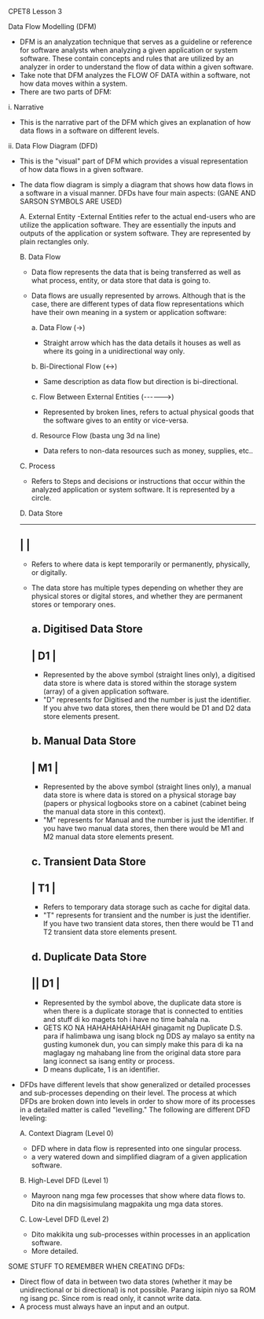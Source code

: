 CPET8 Lesson 3

Data Flow Modelling (DFM) 
- DFM is an analyzation technique that serves as a guideline or reference for software analysts when analyzing a given application or system software. These contain concepts and rules that are utilized by an analyzer in order to understand the flow of data within a given software.
- Take note that DFM analyzes the FLOW OF DATA within a software, not how data moves within a system. 
- There are two parts of DFM:

i. Narrative
- This is the narrative part of the DFM which gives an explanation of how data flows in a software on different levels.

ii. Data Flow Diagram (DFD)
- This is the "visual" part of DFM which provides a visual representation of how data flows in a given software. 
- The data flow diagram is simply a diagram that shows how data flows in a software in a visual manner. DFDs have four main aspects: (GANE AND SARSON SYMBOLS ARE USED)

	A. External Entity
	-External Entities refer to the actual end-users who are utilize the application software. They are essentially the inputs and outputs of the application or system software. They are represented by plain rectangles only.

	B. Data Flow
	- Data flow represents the data that is being transferred as well as what process, entity, or data store that data is going to.
	- Data flows are usually represented by arrows. Although that is the case, there are different types of data flow representations which have their own meaning in a system or application software:

		a. Data Flow (->)
		- Straight arrow which has the data details it houses as well as where its going in a unidirectional way only.

		b. Bi-Directional Flow (<->)
		- Same description as data flow but direction is bi-directional.

		c. Flow Between External Entities (------>)
		- Represented by broken lines, refers to actual physical goods that the software gives to an entity or vice-versa.

		d. Resource Flow (basta ung 3d na line)
		- Data refers to  non-data resources such as money, supplies, etc..

	C. Process
	- Refers to Steps and decisions or instructions that occur within the analyzed application or system software. It is represented by a circle.

	D. Data Store
	________________
	|  |
	----------------
	- Refers to where data is kept temporarily or permanently, physically, or digitally. 
	- The data store has multiple types depending on whether they are physical stores or digital stores, and whether they are permanent stores or temporary ones.

		a. Digitised Data Store
		------------------------
		| D1 |
		------------------------
		- Represented by the above symbol (straight lines only), a digitised data store is where data is stored within the storage system (array) of a given application software.
		- "D" represents for Digitised and the number is just the identifier. If you ahve two data stores, then there would be D1 and D2 data store elements present.
		
		b. Manual Data Store
		------------------------
		| M1 |
		------------------------
		- Represented by the above symbol (straight lines only), a manual data store is where data is stored on a physical storage bay (papers or physical logbooks store on a cabinet (cabinet being the manual data store in this context).
		- "M" represents for Manual and the number is just the identifier. If you have two manual data stores, then there would be M1 and M2 manual data store elements present.

		c. Transient Data Store
		-----------------------
		| T1 |
		-----------------------

		- Refers to temporary data storage such as cache for digital data.
		- "T" represents for transient and the number is just the identifier. If you have two transient data stores, then there would be T1 and T2 transient data store elements present.

		d. Duplicate Data Store
		-----------------------
		|| D1 |
		-----------------------
		
		- Represented by the symbol above, the duplicate data store is when there is a duplicate storage that is connected to entities and stuff di ko magets toh i have no time bahala na.
		- GETS KO NA HAHAHAHAHAHAH ginagamit ng Duplicate D.S. para if halimbawa ung isang block ng DDS ay malayo sa entity na gusting kumonek dun, you can simply make this para di ka na maglagay ng mahabang line from the original data store para lang iconnect sa isang entity or process.
		- D means duplicate, 1 is an identifier.

- DFDs have different levels that show generalized or detailed processes and sub-processes depending on their level. The process at which DFDs are broken down into levels in order to show more of its processes in a detailed matter is called "levelling." The following are different DFD leveling:

	A. Context Diagram (Level 0)
	- DFD where in data flow is represented into one singular process.
	- a very watered down and simplified diagram of a given application software.

	B. High-Level DFD (Level 1)
	- Mayroon nang mga few processes that show where data flows to. Dito na din magsisimulang magpakita ung mga data stores.

	C. Low-Level DFD (Level 2)
	- Dito makikita ung sub-processes within processes in an application software.
	- More detailed.


SOME STUFF TO REMEMBER WHEN CREATING DFDs:
- Direct flow of data in between two data stores (whether it may be unidirectional or bi directional) is not possible. Parang isipin niyo sa ROM ng isang pc. Since rom is read only, it cannot write data.
- A process must always have an input and an output.

